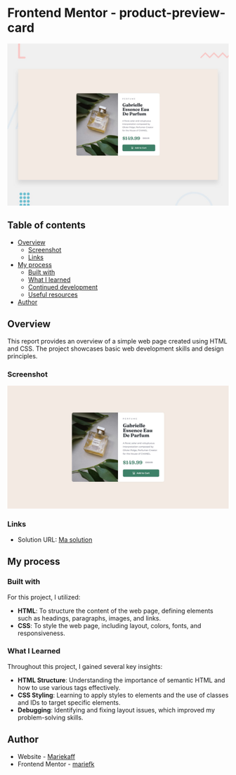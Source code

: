 
# Frontend Mentor - product-preview-card

![Design preview for the product-preview-card coding challenge](./design/desktop-preview.jpg)

## Table of contents

- [Overview](#overview)
  - [Screenshot](#screenshot)
  - [Links](#links)
- [My process](#my-process)
  - [Built with](#built-with)
  - [What I learned](#what-i-learned)
  - [Continued development](#continued-development)
  - [Useful resources](#useful-resources)
- [Author](#author)




## Overview

This report provides an overview of a simple web page created using HTML and CSS. The project showcases basic web development skills and design principles.

### Screenshot

![screenshot1](./design/desktop-design.jpg)





### Links

- Solution URL: [Ma solution](https://mariekaf.github.io/recipe-page-main/)


## My process

### Built with
For this project, I utilized:
- **HTML**: To structure the content of the web page, defining elements such as headings, paragraphs, images, and links.
- **CSS**: To style the web page, including layout, colors, fonts, and responsiveness.

### What I Learned
Throughout this project, I gained several key insights:
- **HTML Structure**: Understanding the importance of semantic HTML and how to use various tags effectively.
- **CSS Styling**: Learning to apply styles to elements and the use of classes and IDs to target specific elements.
- **Debugging**: Identifying and fixing layout issues, which improved my problem-solving skills.

## Author

- Website - [Mariekaff](https://github.com/Mariekaf/recipe-page-main.git)
- Frontend Mentor - [mariefk](https://www.frontendmentor.io/profile/Mariekaf)
